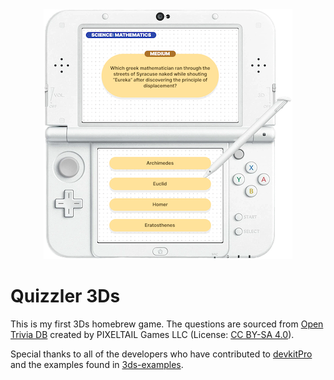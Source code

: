 <div align="center">
  <img src="docs/mockup.png" />
</div>

# Quizzler 3Ds

This is my first 3Ds homebrew game. The questions are sourced from [Open Trivia DB](https://opentdb.com/) created by PIXELTAIL Games LLC (License: [CC BY-SA 4.0](https://creativecommons.org/licenses/by-sa/4.0/)).

Special thanks to all of the developers who have contributed to [devkitPro](https://devkitpro.org/) and the examples found in [3ds-examples](https://github.com/devkitPro/3ds-examples).
